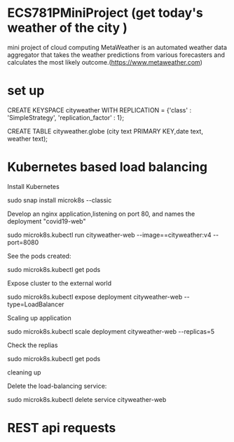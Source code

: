 # ECS781PMiniProject (get today's weather of the city )
mini project of cloud computing
MetaWeather is an automated weather data aggregator that takes the weather predictions from various forecasters and calculates the most likely outcome.(https://www.metaweather.com)

# set up

CREATE KEYSPACE cityweather WITH REPLICATION = {'class' : 'SimpleStrategy', 'replication_factor' : 1};

CREATE TABLE cityweather.globe (city text PRIMARY KEY,date text, weather text);

# Kubernetes based load balancing
Install Kubernetes

sudo snap install microk8s --classic

Develop an nginx application,listening on port 80, and names the deployment "covid19-web"

sudo microk8s.kubectl run cityweather-web --image==cityweather:v4 --port=8080

See the pods created:

sudo microk8s.kubectl get pods

Expose cluster to the external world

sudo microk8s.kubectl expose deployment cityweather-web --type=LoadBalancer

Scaling up application

sudo microk8s.kubectl scale deployment cityweather-web --replicas=5

Check the replias

sudo microk8s.kubectl get pods

cleaning up

Delete the load-balancing service:

sudo microk8s.kubectl delete service cityweather-web
# REST api requests
